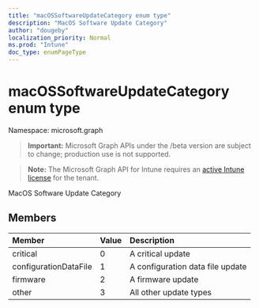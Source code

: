 ```yaml
---
title: "macOSSoftwareUpdateCategory enum type"
description: "MacOS Software Update Category"
author: "dougeby"
localization_priority: Normal
ms.prod: "Intune"
doc_type: enumPageType
---
```


# macOSSoftwareUpdateCategory enum type

Namespace: microsoft.graph

> **Important:** Microsoft Graph APIs under the /beta version are subject to change; production use is not supported.

> **Note:** The Microsoft Graph API for Intune requires an [active Intune license](https://go.microsoft.com/fwlink/?linkid=839381) for the tenant.

MacOS Software Update Category

## Members
|Member|Value|Description|
|:---|:---|:---|
|critical|0|A critical update|
|configurationDataFile|1|A configuration data file update|
|firmware|2|A firmware update|
|other|3|All other update types|




